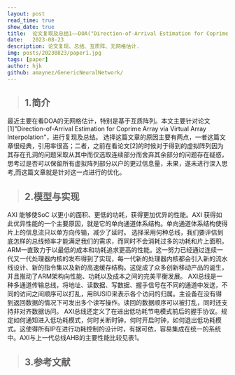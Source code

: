 ```yaml
---
layout: post
read_time: true
show_date: true
title:  论文复现及总结1——DOA("Direction-of-Arrival Estimation for Coprime Array via Virtual Array Interpolation")
date:   2023-08-23
description: 论文复现、总结、互质阵、无网格估计.
img: posts/20230823/paper1.jpg
tags: [paper]
author: hjk
github: amaynez/GenericNeuralNetwork/
---
```

> ## 1.简介

最近主要在看DOA的无网格估计，特别是基于互质阵列。本文主要针对论文[1]"Direction-of-Arrival Estimation for Coprime Array via Virtual Array Interpolation"，进行复现及总结。
选择这篇文章的原因主要有两点，一者这篇文章很经典，引用率很高；二者，之前在看论文[2]的时候对于得到的虚拟阵列因为其存在孔洞的问题采取从其中而仅选取连续部分而舍弃其余部分的问题存在疑惑，思考过是否可以保留所有虚拟阵列部分以户的更过信息量，未果，遂未进行深入思考,而这篇文章就是针对这一点进行的优化。

> ## 2.模型与实现

AXI 能够使SoC 以更小的面积、更低的功耗，获得更加优异的性能。AXI 获得如此优异性能的一个主要原因，就是它的单向通道体系结构。单向通道体系结构使得片上的信息流只以单方向传输，减少了延时。
选择采用何种总线，我们要评估到底怎样的总线频率才能满足我们的需求，而同时不会消耗过多的功耗和片上面积。ARM一直致力于以最低的成本和功耗追求更高的性能。这一努力已经通过连续一代又一代处理器内核的发布得到了实现，每一代新的处理器内核都会引入新的流水线设计、新的指令集以及新的高速缓存结构。这促成了众多创新移动产品的诞生，并且推动了ARM架构向性能、功耗以及成本之间的完美平衡发展。
AXI总线是一种多通道传输总线，将地址、读数据、写数据、握手信号在不同的通道中发送，不同的访问之间顺序可以打乱，用BUSID来表示各个访问的归属。主设备在没有得到返回数据的情况下可发出多个读写操作。读回的数据顺序可以被打乱，同时还支持非对齐数据访问。
AXI总线还定义了在进出低功耗节电模式前后的握手协议。规定如何通知进入低功耗模式，何时关断时钟，何时开启时钟，如何退出低功耗模式。这使得所有IP在进行功耗控制的设计时，有据可依，容易集成在统一的系统中。AXI与上一代总线AHB的主要性能比较见表1。

> ## 3.参考文献
